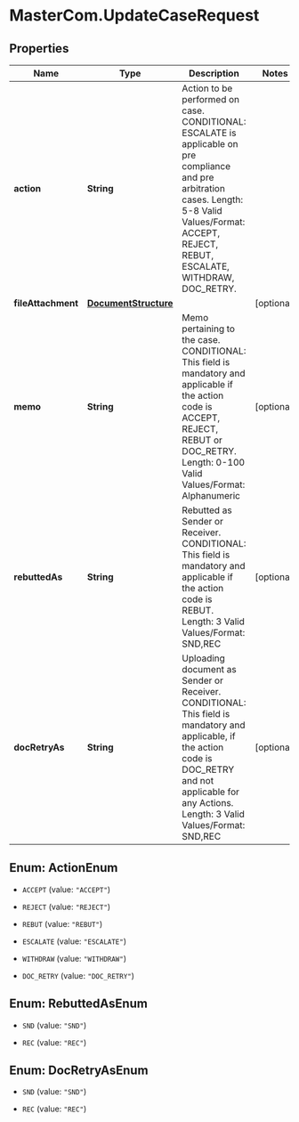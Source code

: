 # MasterCom.UpdateCaseRequest

## Properties

Name | Type | Description | Notes
------------ | ------------- | ------------- | -------------
**action** | **String** | Action to be performed on case.   CONDITIONAL: ESCALATE is applicable on pre compliance and pre arbitration cases.   Length: 5-8   Valid Values/Format: ACCEPT, REJECT, REBUT, ESCALATE, WITHDRAW, DOC_RETRY. | 
**fileAttachment** | [**DocumentStructure**](DocumentStructure.md) |  | [optional] 
**memo** | **String** | Memo pertaining to the case.   CONDITIONAL:  This field is mandatory and applicable if the action code is ACCEPT, REJECT, REBUT or DOC_RETRY.   Length: 0-100   Valid Values/Format: Alphanumeric | [optional] 
**rebuttedAs** | **String** | Rebutted as Sender or Receiver.   CONDITIONAL: This field is mandatory and applicable if the action code is REBUT.   Length: 3   Valid Values/Format: SND,REC | [optional] 
**docRetryAs** | **String** | Uploading document as Sender or Receiver.   CONDITIONAL: This field is mandatory and applicable, if the action code is DOC_RETRY and not applicable for any Actions.   Length: 3   Valid Values/Format: SND,REC | [optional] 



## Enum: ActionEnum


* `ACCEPT` (value: `"ACCEPT"`)

* `REJECT` (value: `"REJECT"`)

* `REBUT` (value: `"REBUT"`)

* `ESCALATE` (value: `"ESCALATE"`)

* `WITHDRAW` (value: `"WITHDRAW"`)

* `DOC_RETRY` (value: `"DOC_RETRY"`)





## Enum: RebuttedAsEnum


* `SND` (value: `"SND"`)

* `REC` (value: `"REC"`)





## Enum: DocRetryAsEnum


* `SND` (value: `"SND"`)

* `REC` (value: `"REC"`)




